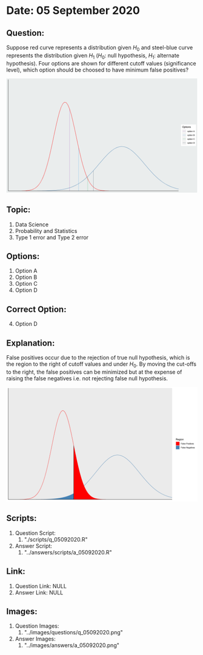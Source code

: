 # Date: 05 September 2020

## Question:
Suppose red curve represents a distribution given $H_0$ and steel-blue curve represents the distribution given $H_1$ ($H_0$: null hypothesis, $H_1$: alternate hypothesis). Four options are shown for different cutoff values (significance level), which option should be choosed to have minimum false positives?

![](../images/questions/q_05092020.png)

## Topic:
1. Data Science
2. Probability and Statistics
3. Type 1 error and Type 2 error

## Options:
1. Option A
2. Option B
3. Option C
4. Option D

## Correct Option:
4. Option D

## Explanation:
False positives occur due to the rejection of true null hypothesis, which is the region to the right of cutoff values and under $H_0$. By moving the cut-offs to the right, the false positives can be minimized but at the expense of raising the false negatives i.e. not rejecting false null hypothesis.

![](../images/answers/a_05092020.png)

## Scripts:
1. Question Script:
   1. "./scripts/q_05092020.R" 
2. Answer Script:
   1. "../answers/scripts/a_05092020.R"

## Link:
1. Question Link: NULL
2. Answer Link: NULL

## Images:
1. Question Images:
   1. "../images/questions/q_05092020.png"
2. Answer Images:
   1. "../images/answers/a_05092020.png"
